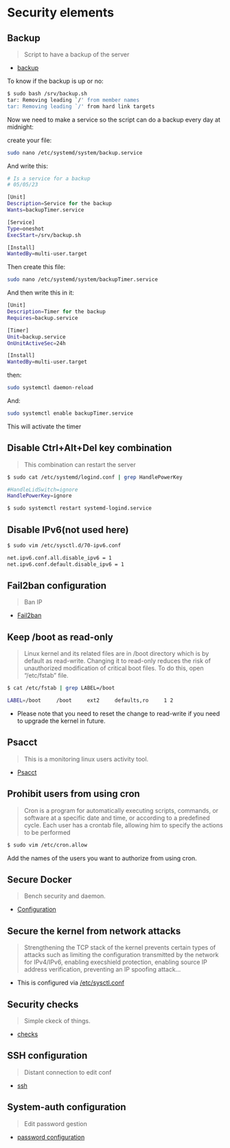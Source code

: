 # Security elements

## Backup

> Script to have a backup of the server

- [backup](/security/backup/backup.sh)

To know if the backup is up or no:

```bash
$ sudo bash /srv/backup.sh
tar: Removing leading `/' from member names
tar: Removing leading `/' from hard link targets
```

Now we need to make a service so the script can do a backup every day at midnight:

create your file:
```bash
sudo nano /etc/systemd/system/backup.service
```
And write this:
```bash
# Is a service for a backup
# 05/05/23

[Unit]
Description=Service for the backup
Wants=backupTimer.service

[Service]
Type=oneshot
ExecStart=/srv/backup.sh

[Install]
WantedBy=multi-user.target
```
Then create this file:
```bash
sudo nano /etc/systemd/system/backupTimer.service
```
And then write this in it:
```bash
[Unit]
Description=Timer for the backup
Requires=backup.service

[Timer]
Unit=backup.service
OnUnitActiveSec=24h

[Install]
WantedBy=multi-user.target
```
then:
```bash
sudo systemctl daemon-reload
```
And:
```bash
sudo systemctl enable backupTimer.service
```
This will activate the timer

## Disable Ctrl+Alt+Del key combination

> This combination can restart the server

```bash
$ sudo cat /etc/systemd/logind.conf | grep HandlePowerKey

#HandleLidSwitch=ignore
HandlePowerKey=ignore
```
```bash
$ sudo systemctl restart systemd-logind.service
```

## Disable IPv6(not used here)

```bash
$ sudo vim /etc/sysctl.d/70-ipv6.conf

net.ipv6.conf.all.disable_ipv6 = 1
net.ipv6.conf.default.disable_ipv6 = 1
```

## Fail2ban configuration

> Ban IP 

- [Fail2ban](/security/fail2ban/fail2ban.md)


## Keep /boot as read-only

> Linux kernel and its related files are in /boot directory which is by default as read-write. Changing it to read-only reduces the risk of unauthorized modification of critical boot files. To do this, open “/etc/fstab” file.

```bash
$ cat /etc/fstab | grep LABEL=/boot

LABEL=/boot     /boot     ext2     defaults,ro     1 2
```
- Please note that you need to reset the change to read-write if you need to upgrade the kernel in future.

## Psacct

> This is a monitoring linux users activity tool.

- [Psacct](/security/markdown/psacct.md)

## Prohibit users from using cron

> Cron is a program for automatically executing scripts, commands, or software at a specific date and time, or according to a predefined cycle. Each user has a crontab file, allowing him to specify the actions to be performed

```bash
$ sudo vim /etc/cron.allow 
```

Add the names of the users you want to authorize from using cron.


## Secure Docker

> Bench security and daemon.

- [Configuration](/security/markdown/secu-docker.md)


## Secure the kernel from network attacks

> Strengthening the TCP stack of the kernel prevents certain types of attacks such as limiting the configuration transmitted by the network for IPv4/IPv6, enabling execshield protection, enabling source IP address verification, preventing an IP spoofing attack...

- This is configured via [/etc/sysctl.conf](/security/native_conf/etc/sysctl.conf)

## Security checks

> Simple ckeck of things.

- [checks](/security/markdown/checks.md)

## SSH configuration

> Distant connection to edit conf

- [ssh](/security/markdown/ssh.md)

## System-auth configuration

> Edit password gestion

- [password configuration](/security/markdown/passwd.md)
